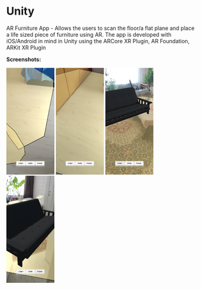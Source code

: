 # Unity
AR Furniture App - Allows the users to scan the floor/a flat plane and place a life sized piece of furniture using AR.
The app is developed with iOS/Android in mind in Unity using the ARCore XR Plugin, AR Foundation, ARKit XR Plugin

**Screenshots:**

<img src="https://raw.githubusercontent.com/ivaaak/Unity/main/AR%20Furniture%20Test/screenshots/Screenshot_20220316-134923.jpg" width="25%"></img> 
<img src="https://raw.githubusercontent.com/ivaaak/Unity/main/AR%20Furniture%20Test/screenshots/Screenshot_20220316-134932.jpg" width="25%"></img> 
<img src="https://raw.githubusercontent.com/ivaaak/Unity/main/AR%20Furniture%20Test/screenshots/Screenshot_20220316-135334.jpg" width="25%"></img> 
<img src="https://raw.githubusercontent.com/ivaaak/Unity/main/AR%20Furniture%20Test/screenshots/Screenshot_20220316-135755.jpg" width="25%"></img> 
